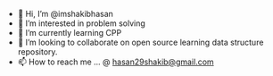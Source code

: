 - 👋 Hi, I’m @imshakibhasan
- 👀 I’m interested in problem solving
- 🌱 I’m currently learning CPP
- 💞️ I’m looking to collaborate on open source learning data structure repository.
- 📫 How to reach me ... @ hasan29shakib@gmail.com

<!---
imshakibhasan/imshakibhasan is a ✨ special ✨ repository because its `README.md` (this file) appears on your GitHub profile.
You can click the Preview link to take a look at your changes.
--->
